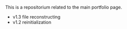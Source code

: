 
This is a repositorium related to the main portfolio page.

 - v1.3 file reconstructing
 - v1.2 reinitialization

